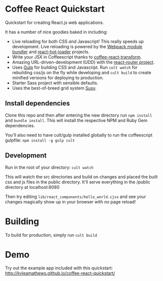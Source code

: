 Coffee React Quickstart
=======================

Quickstart for creating React.js web applications.

It has a number of nice goodies baked in including:

* Live reloading for both CSS *and* Javascript! This really speeds up development. Live reloading is powered by the [Webpack module bundler](http://webpack.github.io/) and [react-hot-loader](https://github.com/gaearon/react-hot-loader) projects.
* Write your JSX in Coffeescript thanks to [coffee-react-transform](https://github.com/jsdf/coffee-react-transform).
* Amazing URL-driven-development (UDD) with the [react-router project](https://github.com/rackt/react-router).
* Uses [Gulp](http://gulpjs.com/) for building CSS and Javascript. Run `cult watch` for rebuilding css/js on the fly while developing and `cult build` to create minified versions for deploying to production.
* Starter Sass project with sensible defaults.
* Uses the best-of-breed grid system [Susy](http://susy.oddbird.net/).

## Install dependencies

Clone this repo and then after entering the new directory run `npm install` and `bundle install`. This will install the respective NPM and Ruby Gem dependencies.

You'll also need to have cult/gulp installed globally to run the coffeescript gulpfile: `npm install -g gulp cult`

## Development
Run in the root of your directory: `cult watch`

This will watch the src directories and build on changes and placed the built css and js files in the public directory. It'll serve everything in the /public directory at localhost:8080

Then try editing `lib/react_components/hello_world.cjsx` and see your changes magically show up in your browser with *no* page reload!

# Building
To build for production, simply run `cult build`

# Demo
Try out the example app included with this quickstart: http://kyleamathews.github.io/coffee-react-quickstart/


